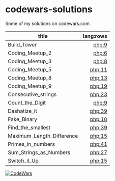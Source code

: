 # codewars-solutions

Some of my solutions on codewars.com 


| title | lang:rows |
| --- | ---: |
| Build_Tower | [php:9](Build_Tower.php) |
| Coding_Meetup_2 | [php:6](Coding_Meetup_2.php) |
| Coding_Meetup_3 | [php:8](Coding_Meetup_3.php) |
| Coding_Meetup_5 | [php:11](Coding_Meetup_5.php) |
| Coding_Meetup_8 | [php:13](Coding_Meetup_8.php) |
| Coding_Meetup_9 | [php:19](Coding_Meetup_9.php) |
| Consecutive_strings | [php:23](Consecutive_strings.php) |
| Count_the_Digit | [php:9](Count_the_Digit.php) |
| Dashatize_it | [php:39](Dashatize_it.php) |
| Fake_Binary | [php:10](Fake_Binary.php) |
| Find_the_smallest | [php:39](Find_the_smallest.php) |
| Maximum_Length_Difference | [php:15](Maximum_Length_Difference.php) |
| Primes_in_numbers | [php:41](Primes_in_numbers.php) |
| Sum_Strings_as_Numbers | [php:27](Sum_Strings_as_Numbers.php) |
| Switch_it_Up | [php:15](Switch_it_Up.php) |



[![CodeWars](https://www.codewars.com/users/p371k9/badges/large)](https://www.codewars.com/users/p371k9)
